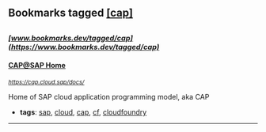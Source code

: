 ## Bookmarks tagged [[cap]](https://www.bookmarks.dev/search?q=[cap])

_<sup><sup>[www.bookmarks.dev/tagged/cap](https://www.bookmarks.dev/tagged/cap)</sup></sup>_
---
#### [CAP@SAP Home](https://cap.cloud.sap/docs/)
_<sup>https://cap.cloud.sap/docs/</sup>_

Home of SAP cloud application programming model, aka CAP
* **tags**: [sap](../tagged/sap.md), [cloud](../tagged/cloud.md), [cap](../tagged/cap.md), [cf](../tagged/cf.md), [cloudfoundry](../tagged/cloudfoundry.md)
---
